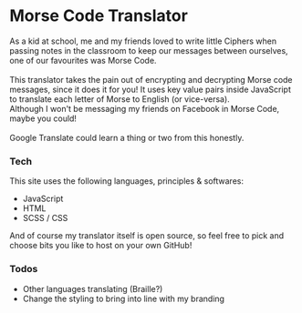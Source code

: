 
#  Morse Code Translator
As a kid at school, me and my friends loved to write little Ciphers when passing notes in the classroom to keep our messages between ourselves, one of our favourites was Morse Code.
<br /> <br />
This translator takes the pain out of encrypting and decrypting Morse code messages, since it does it for you! It uses key value pairs inside JavaScript to translate each letter of Morse to English (or vice-versa). <br />
Although I won't be messaging my friends on Facebook in Morse Code, maybe you could! <br /><br />
Google Translate could learn a thing or two from this honestly.

### Tech

This site uses the following languages, principles & softwares:
  - JavaScript
  - HTML
  - SCSS / CSS

And of course my translator itself is open source, so feel free to pick and choose bits you like to host on your own GitHub!

### Todos

 - Other languages translating (Braille?)
 - Change the styling to bring into line with my branding
